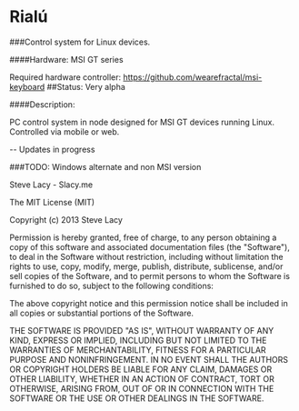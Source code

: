  Rialú
======
###Control system for Linux devices. 

####Hardware: MSI GT series

Required hardware controller: https://github.com/wearefractal/msi-keyboard
##Status: 
Very alpha

####Description:

PC control system in node designed for MSI GT devices running Linux.
Controlled via mobile or web.


-- Updates in progress

###TODO:
Windows alternate and non MSI version


Steve Lacy - Slacy.me

The MIT License (MIT)

Copyright (c) 2013 Steve Lacy

Permission is hereby granted, free of charge, to any person obtaining a copy of
this software and associated documentation files (the "Software"), to deal in
the Software without restriction, including without limitation the rights to
use, copy, modify, merge, publish, distribute, sublicense, and/or sell copies of
the Software, and to permit persons to whom the Software is furnished to do so,
subject to the following conditions:

The above copyright notice and this permission notice shall be included in all
copies or substantial portions of the Software.

THE SOFTWARE IS PROVIDED "AS IS", WITHOUT WARRANTY OF ANY KIND, EXPRESS OR
IMPLIED, INCLUDING BUT NOT LIMITED TO THE WARRANTIES OF MERCHANTABILITY, FITNESS
FOR A PARTICULAR PURPOSE AND NONINFRINGEMENT. IN NO EVENT SHALL THE AUTHORS OR
COPYRIGHT HOLDERS BE LIABLE FOR ANY CLAIM, DAMAGES OR OTHER LIABILITY, WHETHER
IN AN ACTION OF CONTRACT, TORT OR OTHERWISE, ARISING FROM, OUT OF OR IN
CONNECTION WITH THE SOFTWARE OR THE USE OR OTHER DEALINGS IN THE SOFTWARE.
